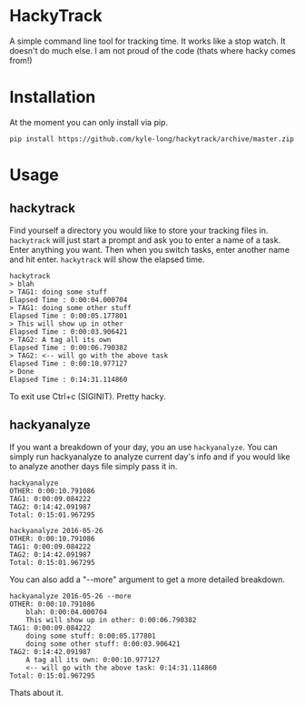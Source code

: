 HackyTrack
==========

A simple command line tool for tracking time.  It works like a stop watch.  It doesn't do much else.  I am not proud of the code (thats where hacky comes from!)

Installation
============

At the moment you can only install via pip.

```
pip install https://github.com/kyle-long/hackytrack/archive/master.zip
```

Usage
=====

hackytrack
----------

Find yourself a directory you would like to store your tracking files in.  `hackytrack` will just start a prompt and ask you to enter a name of a task.  Enter anything you want.  Then when you switch tasks, enter another name and hit enter.  `hackytrack` will show the elapsed time.

```
hackytrack
> blah
> TAG1: doing some stuff
Elapsed Time : 0:00:04.000704
> TAG1: doing some other stuff
Elapsed Time : 0:00:05.177801
> This will show up in other
Elapsed Time : 0:00:03.906421
> TAG2: A tag all its own
Elapsed Time : 0:00:06.790382
> TAG2: <-- will go with the above task
Elapsed Time : 0:00:10.977127
> Done
Elapsed Time : 0:14:31.114860
```

To exit use Ctrl+c (SIGINIT).  Pretty hacky.

hackyanalyze
------------

If you want a breakdown of your day, you an use `hackyanalyze`.  You can simply run hackyanalyze to analyze current day's info and if you would like to analyze another days file simply pass it in.

```
hackyanalyze
OTHER: 0:00:10.791086
TAG1: 0:00:09.084222
TAG2: 0:14:42.091987
Total: 0:15:01.967295

hackyanalyze 2016-05-26
OTHER: 0:00:10.791086
TAG1: 0:00:09.084222
TAG2: 0:14:42.091987
Total: 0:15:01.967295
```

You can also add a "--more" argument to get a more detailed breakdown.

```
hackyanalyze 2016-05-26 --more
OTHER: 0:00:10.791086
    blah: 0:00:04.000704
    This will show up in other: 0:00:06.790382
TAG1: 0:00:09.084222
    doing some stuff: 0:00:05.177801
    doing some other stuff: 0:00:03.906421
TAG2: 0:14:42.091987
    A tag all its own: 0:00:10.977127
    <-- will go with the above task: 0:14:31.114860
Total: 0:15:01.967295
```

Thats about it.
